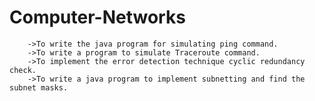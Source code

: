 # Computer-Networks

        ->To write the java program for simulating ping command.
        ->To write a program to simulate Traceroute command.
        ->To implement the error detection technique cyclic redundancy check.
        ->To write a java program to implement subnetting and find the subnet masks.

